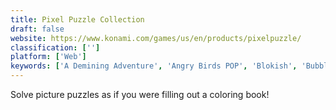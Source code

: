 ```yaml
---
title: Pixel Puzzle Collection
draft: false 
website: https://www.konami.com/games/us/en/products/pixelpuzzle/
classification: ['']
platform: ['Web']
keywords: ['A Demining Adventure', 'Angry Birds POP', 'Blokish', 'Bubble Shooter Candy Saga', 'Bubble Witch Saga', 'Falcross', 'Friv', 'Nonograms Katana']
---
```

Solve picture puzzles as if you were filling out a coloring book!